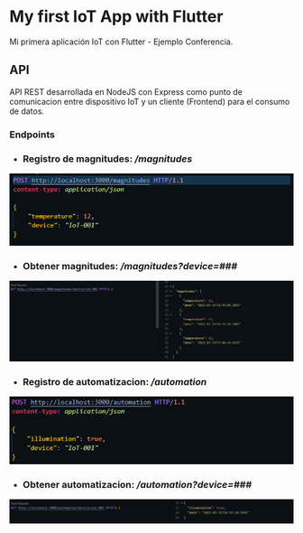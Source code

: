 # My first IoT App with Flutter

Mi primera aplicación IoT con Flutter - Ejemplo Conferencia.

## **API**

API REST desarrollada en NodeJS con Express como punto de comunicacion entre dispositivo IoT y un cliente (Frontend) para el consumo de datos.


### **Endpoints**

- ### Registro de magnitudes: */magnitudes*
  
![Registo de magnitudes](./docs/images/api/endpoint1.png "Registro de magnitudes")

- ### Obtener magnitudes: */magnitudes?device=###*
  
![Obtener magnitudes](./docs/images/api/endpoint2.png "Obtener magnitudes")

- ### Registro de automatizacion: */automation*
  
![Registo de Automatizacion](./docs/images/api/endpoint3.png "Registro de automatizacion")

- ### Obtener automatizacion: */automation?device=###*
  
![Obtener automatizacion](./docs/images/api/endpoint4.png "Obtener automatizacion")